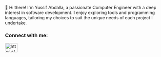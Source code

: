 👋 Hi there! I'm Yussif Abdalla, a passionate Computer Engineer with a deep interest in software development. I enjoy exploring tools and programming languages, tailoring my choices to suit the unique needs of each project I undertake.

<h3 align="left">Connect with me:</h3>
<p align="left">
<a href="https://www.linkedin.com/in/yussif-abdalla-3a7b11254" target="blank"><img align="center" src="https://raw.githubusercontent.com/rahuldkjain/github-profile-readme-generator/master/src/images/icons/Social/linked-in-alt.svg" alt="https://www.linkedin.com/in/yussif-abdalla-3a7b11254" height="30" width="40" /></a>
</p>
